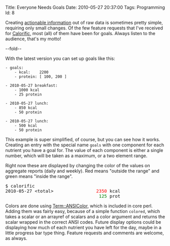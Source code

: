 Title: Everyone Needs Goals
Date:  2010-05-27 20:37:00
Tags:  Programming
Id:    8

[1]:               2010-05-12-actionable-information.html
[Calorific]:       http://github.com/peterkeen/calorific
[Term::ANSIColor]: http://perldoc.perl.org/Term/ANSIColor.html

Creating [actionable information][1] out of raw data is sometimes pretty simple, requiring only small changes. Of the few feature requests that I've received for [Calorific][], most (all) of them have been for goals. Always listen to the audience, that's my motto!

--fold--

With the latest version you can set up goals like this:

    - goals: 
        - kcal:    2200
        - protein: [ 100, 200 ]
        
    - 2010-05-27 breakfast:
        - 1000 kcal
        - 25 protein
    
    - 2010-05-27 lunch:
        - 850 kcal
        - 50 protein
        
    - 2010-05-27 lunch:
        - 500 kcal
        - 50 protein

This example is super simplified, of course, but you can see how it works. Creating an entry with the special name `goals` with one component for each nutrient you have a goal for. The value of each component is either a single number, which will be taken as a maximum, or a two element range.

Right now these are displayed by changing the color of the values on aggregate reports (daily and weekly). Red means "outside the range" and green means "inside the range".

<pre>
$ calorific
2010-05-27 &lt;total&gt;                <font color="red">2350</font> kcal
                                   <font color="green">125</font> prot
</pre>

Colors are done using [Term::ANSIColor][], which is included in core perl. Adding them was fairly easy, because of a simple function `colored`, which takes a scalar or an arrayref of scalars and a color argument and returns the scalar wrapped in the correct ANSI codes. Future display options could be displaying how much of each nutrient you have left for the day, maybe in a little progress bar type thing. Feature requests and comments are welcome, as always.

